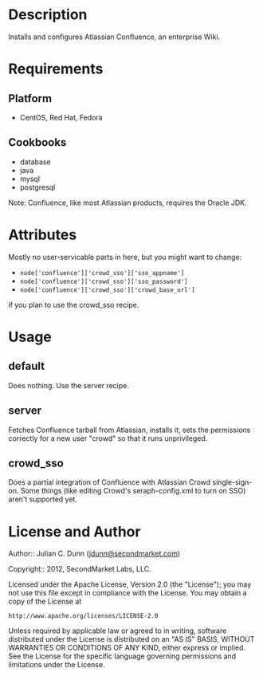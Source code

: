 Description
===========

Installs and configures Atlassian Confluence, an enterprise Wiki.

Requirements
============

Platform
--------

* CentOS, Red Hat, Fedora

Cookbooks
---------

* database
* java
* mysql
* postgresql

Note: Confluence, like most Atlassian products, requires the Oracle JDK.

Attributes
==========

Mostly no user-servicable parts in here, but you might want to change:

* `node['confluence']['crowd_sso']['sso_appname']`
* `node['confluence']['crowd_sso']['sso_password']`
* `node['confluence']['crowd_sso']['crowd_base_url']`

if you plan to use the crowd_sso recipe.

Usage
=====

default
-------

Does nothing. Use the server recipe.

server
------

Fetches Confluence tarball from Atlassian, installs it, sets the permissions correctly for a new user "crowd" so that it runs unprivileged.

crowd_sso
---------

Does a partial integration of Confluence with Atlassian Crowd single-sign-on. Some things (like editing Crowd's seraph-config.xml to turn on SSO) aren't supported yet.

License and Author
==================

Author:: Julian C. Dunn (<jdunn@secondmarket.com>)

Copyright:: 2012, SecondMarket Labs, LLC.

Licensed under the Apache License, Version 2.0 (the "License");
you may not use this file except in compliance with the License.
You may obtain a copy of the License at

    http://www.apache.org/licenses/LICENSE-2.0

Unless required by applicable law or agreed to in writing, software
distributed under the License is distributed on an "AS IS" BASIS,
WITHOUT WARRANTIES OR CONDITIONS OF ANY KIND, either express or implied.
See the License for the specific language governing permissions and
limitations under the License.
